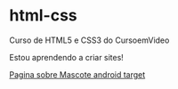 # html-css
 Curso de HTML5 e CSS3 do CursoemVideo

 Estou aprendendo a criar sites!


 <a href="https://luanvictorfb.github.io/html-css/exercicios/desafio10/index.html" target= _blank> Pagina sobre Mascote android target<a>
